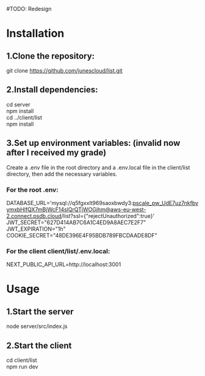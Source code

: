 #TODO: Redesign
# Installation

## 1.Clone the repository:


git clone https://github.com/junescloud/list.git

## 2.Install dependencies:


cd server  
npm install  
cd ../client/list  
npm install

## 3.Set up environment variables: (invalid now after I received my grade)

Create a .env file in the root directory and a .env.local file in the client/list directory, then add the necessary variables.

### For the root .env:

DATABASE_URL='mysql://q5fgxxlt969saoxbwdy3:pscale_pw_UdE7uz7nkfbvymxbHlfQX7mBjWcF14slQrQTjWOGjhm@aws-eu-west-2.connect.psdb.cloud/list?ssl={"rejectUnauthorized":true}'      
JWT_SECRET="627D414AB7C6A1C4ED9A8AEC7E2F7"    
JWT_EXPIRATION="1h"  
COOKIE_SECRET="48DE396E4F95BDB789FBCDAADE8DF"

### For the client client/list/.env.local:

NEXT_PUBLIC_API_URL=http://localhost:3001  


# Usage

## 1.Start the server 
   
node server/src/index.js

## 2.Start the client

cd client/list     
npm run dev
